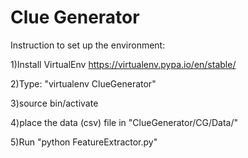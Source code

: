 # Clue Generator



Instruction to set up the environment:

1)Install VirtualEnv https://virtualenv.pypa.io/en/stable/

2)Type: "virtualenv ClueGenerator"

3)source bin/activate

4)place the data (csv) file in "ClueGenerator/CG/Data/"

5)Run "python FeatureExtractor.py"
